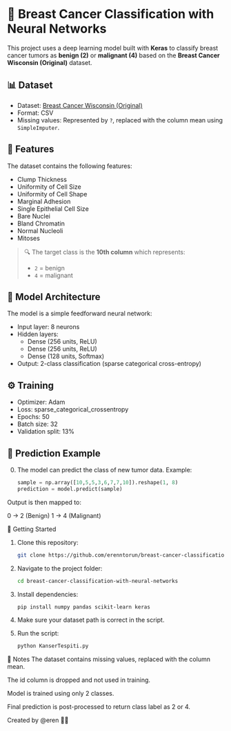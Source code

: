 # 🧠 Breast Cancer Classification with Neural Networks

This project uses a deep learning model built with **Keras** to classify breast cancer tumors as **benign (2)** or **malignant (4)** based on the **Breast Cancer Wisconsin (Original)** dataset.

## 📊 Dataset

- Dataset: [Breast Cancer Wisconsin (Original)](https://archive.ics.uci.edu/ml/datasets/Breast+Cancer+Wisconsin+%28Original%29)
- Format: CSV
- Missing values: Represented by `?`, replaced with the column mean using `SimpleImputer`.

## 🧪 Features

The dataset contains the following features:
- Clump Thickness
- Uniformity of Cell Size
- Uniformity of Cell Shape
- Marginal Adhesion
- Single Epithelial Cell Size
- Bare Nuclei
- Bland Chromatin
- Normal Nucleoli
- Mitoses

> 🔍 The target class is the **10th column** which represents:
> - `2` = benign  
> - `4` = malignant

## 🧠 Model Architecture
    
The model is a simple feedforward neural network:
- Input layer: 8 neurons
- Hidden layers:
  - Dense (256 units, ReLU)
  - Dense (256 units, ReLU)
  - Dense (128 units, Softmax)
- Output: 2-class classification (sparse categorical cross-entropy)

## ⚙️ Training

- Optimizer: Adam  
- Loss: sparse_categorical_crossentropy  
- Epochs: 50  
- Batch size: 32  
- Validation split: 13%

## 🧾 Prediction Example

0. The model can predict the class of new tumor data. Example:
     ```python
     sample = np.array([10,5,5,3,6,7,7,10]).reshape(1, 8)
     prediction = model.predict(sample)

Output is then mapped to:

0 → 2 (Benign)
1 → 4 (Malignant)


🚀 Getting Started
1. Clone this repository:
   ```bash
   git clone https://github.com/erenntorun/breast-cancer-classification-with-neural-networks.git
   
2. Navigate to the project folder:
   ```bash
   cd breast-cancer-classification-with-neural-networks

3. Install dependencies:
   ```bash
   pip install numpy pandas scikit-learn keras

4. Make sure your dataset path is correct in the script.

5. Run the script:
   ```bash
   python KanserTespiti.py


📌 Notes
The dataset contains missing values, replaced with the column mean.

The id column is dropped and not used in training.

Model is trained using only 2 classes.

Final prediction is post-processed to return class label as 2 or 4.



Created by @eren 👨‍💻
